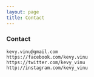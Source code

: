 ```yaml
---
layout: page
title: Contact
---
```

### Contact
``kevy.vinu@gmail.com``  
``https://facebook.com/kevy.vinu``  
``https://twitter.com/kevy_vinu``  
``http://instagram.com/kevy_vinu``  
  
  
  
  
  
  
  

